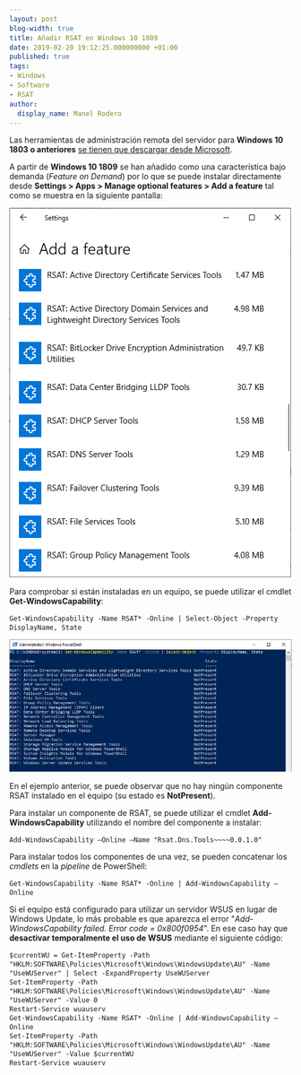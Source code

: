 ```yaml
---
layout: post
blog-width: true
title: Añadir RSAT en Windows 10 1809
date: 2019-02-20 19:12:25.000000000 +01:00
published: true
tags:
- Windows
- Software
- RSAT
author:
  display_name: Manel Rodero
---
```


Las herramientas de administración remota del servidor para **Windows 10 1803 o anteriores** [se tienen que descargar desde Microsoft][1].

A partir de **Windows 10 1809** se han añadido como una característica bajo demanda (_Feature on Demand_) por lo que se puede instalar directamente desde **Settings > Apps > Manage optional features > Add a feature** tal como se muestra en la siguiente pantalla:

![RSAT como Feature on Demand en Windows 10 1809][2]

Para comprobar si están instaladas en un equipo, se puede utilizar el cmdlet **Get-WindowsCapability**:
    
    
    Get-WindowsCapability -Name RSAT* -Online | Select-Object -Property DisplayName, State
    

![Listado de capacidades RSAT][3]

En el ejemplo anterior, se puede observar que no hay ningún componente RSAT instalado en el equipo (su estado es **NotPresent**).

Para instalar un componente de RSAT, se puede utilizar el cmdlet **Add-WindowsCapability** utilizando el nombre del componente a instalar:
    
    
    Add-WindowsCapability –Online –Name "Rsat.Dns.Tools~~~~0.0.1.0"
    

Para instalar todos los componentes de una vez, se pueden concatenar los _cmdlets_ en la _pipeline_ de PowerShell:
    
    
    Get-WindowsCapability -Name RSAT* -Online | Add-WindowsCapability –Online
    

Si el equipo está configurado para utilizar un servidor WSUS en lugar de Windows Update, lo más probable es que aparezca el error "_Add-WindowsCapability failed. Error code = 0x800f0954_". En ese caso hay que **desactivar temporalmente el uso de WSUS** mediante el siguiente código:
    
    $currentWU = Get-ItemProperty -Path "HKLM:SOFTWARE\Policies\Microsoft\Windows\WindowsUpdate\AU" -Name "UseWUServer" | Select -ExpandProperty UseWUServer
    Set-ItemProperty -Path "HKLM:SOFTWARE\Policies\Microsoft\Windows\WindowsUpdate\AU" -Name "UseWUServer" -Value 0
    Restart-Service wuauserv
    Get-WindowsCapability -Name RSAT* -Online | Add-WindowsCapability –Online
    Set-ItemProperty -Path "HKLM:SOFTWARE\Policies\Microsoft\Windows\WindowsUpdate\AU" -Name "UseWUServer" -Value $currentWU
    Restart-Service wuauserv

[1]: https://www.microsoft.com/en-us/download/details.aspx?id=45520
[2]: /assets/img/blog/2019-02-20_image_1.png "RSAT como Feature on Demand en Windows 10 1809"
[3]: /assets/img/blog/2019-02-20_image_2.png "Listado de capacidades RSAT"
